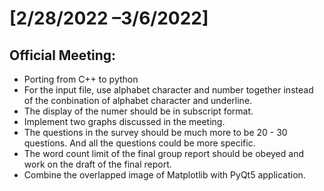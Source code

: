 # [2/28/2022 –3/6/2022]
## Official Meeting:
- Porting from C++ to python
- For the input file, use alphabet character and number together instead of the conbination of alphabet character and underline.
- The display of the numer should be in subscript format.
- Implement two graphs discussed in the meeting.
- The questions in the survey should be much more to be 20 - 30 questions. And all the questions could be more specific.
- The word count limit of the final group report should be obeyed and work on the draft of the final report.
- Combine the overlapped image of Matplotlib with PyQt5 application.
